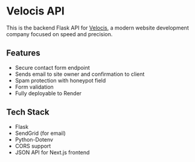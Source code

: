 # Velocis API

This is the backend Flask API for [Velocis](https://velocis.dev), a modern website development company focused on speed and precision.

## Features
- Secure contact form endpoint
- Sends email to site owner and confirmation to client
- Spam protection with honeypot field
- Form validation
- Fully deployable to Render

## Tech Stack
- Flask
- SendGrid (for email)
- Python-Dotenv
- CORS support
- JSON API for Next.js frontend